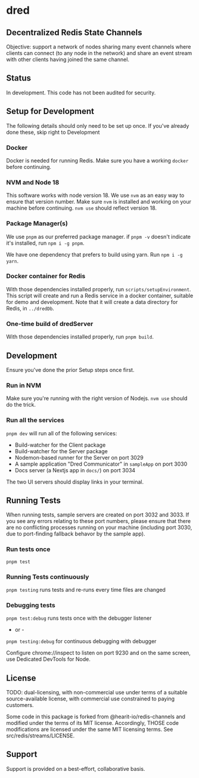# dred
## Decentralized Redis State Channels

Objective: support a network of nodes sharing many event channels where clients can connect (to any node in the network) and share an event stream with other clients having joined the same channel.

## Status

In development.  This code has not been audited for security.

## Setup for Development

The following details should only need to be set up once.  If you've already done these, skip right to Development

### Docker

Docker is needed for running Redis.  Make sure you have a working `docker` before continuing.

### NVM and Node 18

This software works with node version 18.  We use `nvm` as an easy way to ensure that version number.  Make sure `nvm` is installed and working on your machine before continuing.  `nvm use` should reflect version 18.

### Package Manager(s)

We use `pnpm` as our preferred package manager.  if `pnpm -v` doesn't indicate it's installed, run `npm i -g pnpm`.

We have one dependency that prefers to build using yarn.  Run `npm i -g yarn`.  

### Docker container for Redis

With those dependencies installed properly, run `scripts/setupEnvironment`.  This script will create and run a Redis service in a docker container, suitable for demo and development.  Note that it will create a data directory for Redis, in `../dredDb`.

### One-time build of dredServer

With those dependencies installed properly, run `pnpm build`.

## Development

Ensure you've done the prior Setup steps once first.

### Run in NVM

Make sure you're running with the right version of Nodejs.  `nvm use` should do the trick.

### Run all the services

`pnpm dev` will run all of the following services:

  * Build-watcher for the Client package
  * Build-watcher for the Server package
  * Nodemon-based runner for the Server on port 3029
  * A sample application "Dred Communicator" in `sampleApp` on port 3030
  * Docs server (a Nextjs app in `docs/`) on port 3034

The two UI servers should display links in your terminal.

## Running Tests

When running tests, sample servers are created on port 3032 and 3033.  If you see any errors relating to these port numbers, please ensure that there are no conflicting processes running on your machine (including port 3030, due to port-finding fallback behavor by the sample app).

### Run tests once

`pnpm test`

### Running Tests continuously

`pnpm testing` runs tests and re-runs every time files are changed

### Debugging tests

`pnpm test:debug` runs tests once with the debugger listener

- or -

`pnpm testing:debug` for continuous debugging with debugger

Configure chrome://inspect to listen on port 9230 and on the same screen, use Dedicated DevTools for Node.

## License

TODO: dual-licensing, with non-commercial use under terms of a suitable source-available license, with commercial use constrained to paying customers.  

Some code in this package is forked from @hearit-io/redis-channels and modified under the terms of its MIT license.  Accordingly, THOSE code modifications are licensed under the same MIT licensing terms.  See src/redis/streams/LICENSE.

## Support

Support is provided on a best-effort, collaborative basis.

